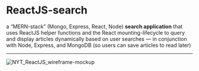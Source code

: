 # ReactJS-search
a “MERN-stack” (Mongo, Express, React, Node) **search application** that uses ReactJS helper functions and the React mounting-lifecycle to query and display articles dynamically based on user searches — in conjunction with Node, Express, and MongoDB (so users can save articles to read later)

---
![NYT_ReactJS_wireframe-mockup](https://raw.githubusercontent.com/UCF-Coding-Boot-Camp/03-16-Class-Content/master/homework-assignments/19-ReactJS/HW_Assignment.png?token=ALJDfIwuP7N6heEfHi-wLS71Ldum3FoJks5Xrym1wA%3D%3D)
